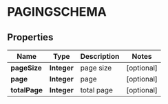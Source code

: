 

# PAGINGSCHEMA


## Properties

| Name | Type | Description | Notes |
|------------ | ------------- | ------------- | -------------|
|**pageSize** | **Integer** | page size |  [optional] |
|**page** | **Integer** | page |  [optional] |
|**totalPage** | **Integer** | total page |  [optional] |




